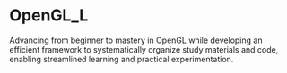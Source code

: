 # OpenGL_L
Advancing from beginner to mastery in OpenGL while developing an efficient framework to systematically organize study materials and code, enabling streamlined learning and practical experimentation.
